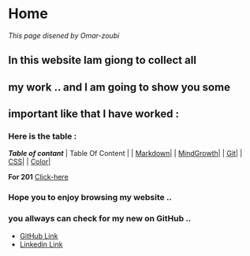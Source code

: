 # Home 
*This page disened by Omar-zoubi*
## In this website Iam giong to collect all 
## my work .. and I am going to show you some
## important like that I have worked :
### Here is the table :

***Table of contant***
| Table Of Content |
| [Markdown](https://omar-zoubi.github.io/reading-notes/reading-notes102/markdawn)|
| [MindGrowth](https://omar-zoubi.github.io/reading-notes/reading-notes102/MindGrowth)|
| [Git](https://omar-zoubi.github.io/reading-notes/reading-notes102/Git)|
| [CSS](https://omar-zoubi.github.io/reading-notes/reading-notes102/css01)|
| [Color](https://omar-zoubi.github.io/reading-notes/reading-notes102/color)|





**For 201** [Click-here](https://omar-zoubi.github.io/reading-notes/Reading-notes201/)
### Hope you to enjoy browsing my website .. 
### you allways can check for my new on GitHub ..

- [GitHub Link](https://github.com/Omar-zoubi)
- [Linkedin Link](https://www.linkedin.com/in/omar-alzoubi-54034bb4/)




